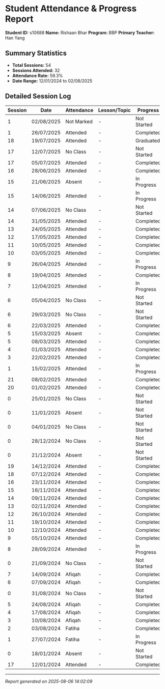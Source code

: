 # Student Attendance & Progress Report

**Student ID:** s10688
**Name:** Rishaan Bhar
**Program:** BBP
**Primary Teacher:** Han Yang

## Summary Statistics
- **Total Sessions:** 54
- **Sessions Attended:** 32
- **Attendance Rate:** 59.3%
- **Date Range:** 12/01/2024 to 02/08/2025

## Detailed Session Log

| Session | Date | Attendance | Lesson/Topic | Progress |
|---------|------|------------|--------------|----------|
| 1 | 02/08/2025 | Not Marked | - | Not Started |
| 1 | 26/07/2025 | Attended | - | Completed |
| 18 | 19/07/2025 | Attended | - | Graduated |
| 17 | 12/07/2025 | No Class | - | Not Started |
| 17 | 05/07/2025 | Attended | - | Completed |
| 16 | 28/06/2025 | Attended | - | Completed |
| 15 | 21/06/2025 | Absent | - | In Progress |
| 15 | 14/06/2025 | Attended | - | In Progress |
| 14 | 07/06/2025 | No Class | - | Not Started |
| 14 | 31/05/2025 | Attended | - | Completed |
| 13 | 24/05/2025 | Attended | - | Completed |
| 12 | 17/05/2025 | Attended | - | Completed |
| 11 | 10/05/2025 | Attended | - | Completed |
| 10 | 03/05/2025 | Attended | - | Completed |
| 9 | 26/04/2025 | Attended | - | In Progress |
| 8 | 19/04/2025 | Attended | - | Completed |
| 7 | 12/04/2025 | Attended | - | In Progress |
| 6 | 05/04/2025 | No Class | - | Not Started |
| 6 | 29/03/2025 | No Class | - | Not Started |
| 6 | 22/03/2025 | Attended | - | Completed |
| 5 | 15/03/2025 | Absent | - | Completed |
| 5 | 08/03/2025 | Attended | - | Completed |
| 4 | 01/03/2025 | Attended | - | Completed |
| 3 | 22/02/2025 | Attended | - | Completed |
| 1 | 15/02/2025 | Attended | - | In Progress |
| 21 | 08/02/2025 | Attended | - | Completed |
| 20 | 01/02/2025 | Attended | - | Completed |
| 0 | 25/01/2025 | No Class | - | Not Started |
| 0 | 11/01/2025 | Absent | - | Not Started |
| 0 | 04/01/2025 | No Class | - | Not Started |
| 0 | 28/12/2024 | No Class | - | Not Started |
| 0 | 21/12/2024 | Absent | - | Not Started |
| 19 | 14/12/2024 | Attended | - | Completed |
| 18 | 07/12/2024 | Attended | - | Completed |
| 16 | 23/11/2024 | Attended | - | Completed |
| 15 | 16/11/2024 | Attended | - | Completed |
| 14 | 09/11/2024 | Attended | - | Completed |
| 13 | 02/11/2024 | Attended | - | Completed |
| 12 | 26/10/2024 | Attended | - | Completed |
| 11 | 19/10/2024 | Attended | - | Completed |
| 10 | 12/10/2024 | Attended | - | Completed |
| 9 | 05/10/2024 | Attended | - | Completed |
| 8 | 28/09/2024 | Attended | - | In Progress |
| 0 | 21/09/2024 | No Class | - | Not Started |
| 7 | 14/09/2024 | Afiqah | - | Completed |
| 6 | 07/09/2024 | Afiqah | - | Completed |
| 0 | 31/08/2024 | No Class | - | Not Started |
| 5 | 24/08/2024 | Afiqah | - | Completed |
| 4 | 17/08/2024 | Afiqah | - | Completed |
| 3 | 10/08/2024 | Afiqah | - | Completed |
| 2 | 03/08/2024 | Fatiha | - | Completed |
| 1 | 27/07/2024 | Fatiha | - | In Progress |
| 0 | 18/01/2024 | Absent | - | Not Started |
| 17 | 12/01/2024 | Attended | - | Completed |

---
*Report generated on 2025-08-06 14:02:09*